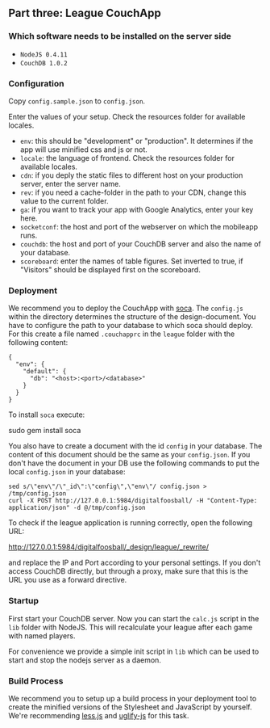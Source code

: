 ## Part three: League CouchApp ##

### Which software needs to be installed on the server side ###

* `NodeJS 0.4.11`
* `CouchDB 1.0.2`


### Configuration ###
Copy `config.sample.json` to `config.json`.

Enter the values of your setup. Check the resources folder for available locales.

* `env`: this should be "development" or "production". It determines if the app will use minified css and js or not.
* `locale`: the language of frontend. Check the resources folder for available locales.
* `cdn`: if you deply the static files to different host on your production server, enter the server name.
* `rev`: if you need a cache-folder in the path to your CDN, change this value to the current folder.
* `ga`: if you want to track your app with Google Analytics, enter your key here.
* `socketconf`: the host and port of the webserver on which the mobileapp runs.
* `couchdb`: the host and port of your CouchDB server and also the name of your database.
* `scoreboard`: enter the names of table figures. Set inverted to true, if "Visitors" should be displayed first on the scoreboard.


### Deployment ### 

We recommend you to deploy the CouchApp with
[soca](https://github.com/quirkey/soca). The `config.js` within the
directory determines the structure of the design-document. You have to
configure the path to your database to which soca should deploy. For
this create a file named `.couchapprc` in the `league` folder with the
following content:

    {
      "env": {
        "default": {
          "db": "<host>:<port>/<database>"
        }
      }
    }

To install ``soca`` execute:

   sudo gem install soca

You also have to create a document with the id `config` in your
database. The content of this document should be the same as your
`config.json`. If you don't have the document in your DB use the
following commands to put the local `config.json` in your database:

    sed s/\"env\"/\"_id\":\"config\",\"env\"/ config.json > /tmp/config.json 
    curl -X POST http://127.0.0.1:5984/digitalfoosball/ -H "Content-Type: application/json" -d @/tmp/config.json

To check if the league application is running correctly, open the
following URL:

   http://127.0.0.1:5984/digitalfoosball/_design/league/_rewrite/

and replace the IP and Port according to your personal settings. If
you don't access CouchDB directly, but through a proxy, make sure that
this is the URL you use as a forward directive.

### Startup ### 

First start your CouchDB server. Now you can start the `calc.js`
script in the `lib` folder with NodeJS. This will recalculate your
league after each game with named players.

For convenience we provide a simple init script in `lib` which can be
used to start and stop the nodejs server as a daemon.


### Build Process ### 

We recommend you to setup up a build process in your deployment tool
to create the minified versions of the Stylesheet and JavaScript by
yourself.  We're recommending
[less.js](https://github.com/cloudhead/less.js) and
[uglify-js](https://github.com/mishoo/UglifyJS/) for this task.

